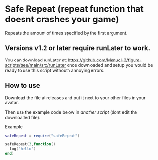 # Safe Repeat (repeat function that doesnt crashes your game)

Repeats the amount of times specified by the first argument.

## Versions v1.2 or later require runLater to work.
You can download runLater at: https://github.com/Manuel-3/figura-scripts/tree/main/src/runLater
once downloaded and setup you would be ready to use this script withouth annoying errors.

## How to use


Download the file at releases and put it next to your other files in your avatar.

Then use the example code below in *another script* (dont edit the downloaded file).

Example:
```lua
safeRepeat = require("safeRepeat")

safeRepeat(3,function()
  log("hello")
end)
```
